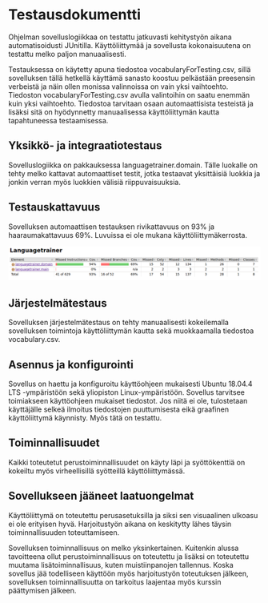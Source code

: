 # Testausdokumentti

Ohjelman sovelluslogiikkaa on testattu jatkuvasti kehitystyön aikana automatisoidusti JUnitilla. Käyttöliittymää ja sovellusta kokonaisuutena on testattu melko paljon manuaalisesti.

Testauksessa on käytetty apuna tiedostoa vocabularyForTesting.csv, sillä sovelluksen tällä hetkellä käyttämä sanasto koostuu pelkästään preesensin verbeistä ja näin ollen monissa valinnoissa on vain yksi vaihtoehto. Tiedoston vocabularyForTesting.csv avulla valintoihin on saatu enemmän kuin yksi vaihtoehto. Tiedostoa tarvitaan osaan automaattisista testeistä ja lisäksi sitä on hyödynnetty manuaalisessa käyttöliittymän kautta tapahtuneessa testaamisessa.

## Yksikkö- ja integraatiotestaus

Sovelluslogiikka on pakkauksessa languagetrainer.domain. Tälle luokalle on tehty melko kattavat automaattiset testit, jotka testaavat yksittäisiä luokkia ja jonkin verran myös luokkien välisiä riippuvaisuuksia.

## Testauskattavuus

Sovelluksen automaattisen testauksen rivikattavuus on 93% ja haaraumakattavuus 69%. Luvuissa ei ole mukana käyttöliittymäkerrosta.

![Testauskattavuus](testauskattavuus.png)

## Järjestelmätestaus

Sovelluksen järjestelmätestaus on tehty manuaalisesti kokeilemalla sovelluksen toimintoja käyttöliittymän kautta sekä muokkaamalla tiedostoa vocabulary.csv.

## Asennus ja konfigurointi

Sovellus on haettu ja konfiguroitu käyttöohjeen mukaisesti Ubuntu 18.04.4 LTS -ympäristöön sekä yliopiston Linux-ympäristöön. Sovellus tarvitsee toimiakseen käyttöohjeen mukaiset tiedostot. Jos niitä ei ole, tulostetaan käyttäjälle selkeä ilmoitus tiedostojen puuttumisesta eikä graafinen käyttöliittymä käynnisty. Myös tätä on testattu.

## Toiminnallisuudet

Kaikki toteutetut perustoiminnallisuudet on käyty läpi ja syöttökenttiä on kokeiltu myös virheellisillä syötteillä käyttöliittymässä.

## Sovellukseen jääneet laatuongelmat

Käyttöliittymä on toteutettu perusasetuksilla ja siksi sen visuaalinen ulkoasu ei ole erityisen hyvä. Harjoitustyön aikana on keskitytty lähes täysin toiminnallisuuden toteuttamiseen.

Sovelluksen toiminnallisuus on melko yksinkertainen. Kuitenkin alussa tavoitteena ollut perustoiminnallisuus on toteutettu ja lisäksi on toteutettu muutama lisätoiminnallisuus, kuten muistiinpanojen tallennus. Koska sovellus jää todelliseen käyttöön myös harjoitustyön toteutuksen jälkeen, sovelluksen toiminnallisuutta on tarkoitus laajentaa myös kurssin päättymisen jälkeen.
